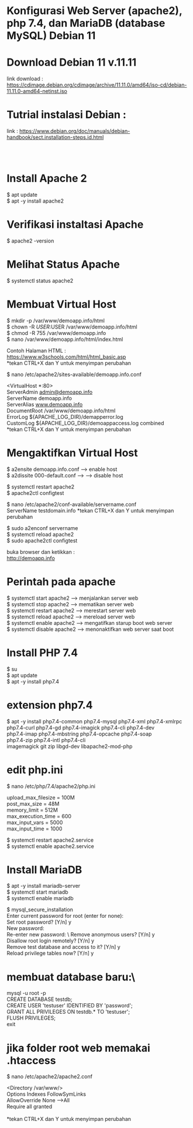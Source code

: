 # Konfigurasi Web Server (apache2), php 7.4, dan MariaDB (database MySQL) Debian 11


# Download Debian 11 v.11.11
link download : https://cdimage.debian.org/cdimage/archive/11.11.0/amd64/iso-cd/debian-11.11.0-amd64-netinst.iso

# Tutrial instalasi Debian : 
link : https://www.debian.org/doc/manuals/debian-handbook/sect.installation-steps.id.html

<br><br>
# Install Apache 2 
$ apt update\
$ apt -y install apache2

# Verifikasi instaltasi Apache
$ apache2 -version

# Melihat Status Apache
$ systemctl status apache2


# Membuat Virtual Host
$ mkdir -p /var/www/demoapp.info/html \
$ chown -R $USER:$USER /var/www/demoapp.info/html \
$ chmod -R 755 /var/www/demoapp.info \
$ nano /var/www/demoapp.info/html/index.html

Contoh Halaman HTML : \
https://www.w3schools.com/html/html_basic.asp \
*tekan CTRL+X dan Y untuk menyimpan perubahan


$ nano /etc/apache2/sites-available/demoapp.info.conf

<VirtualHost *:80> \
  ServerAdmin admin@demoapp.info \
  ServerName demoapp.info \
  ServerAlias www.demoapp.info \
  DocumentRoot /var/www/demoapp.info/html \
  ErrorLog ${APACHE_LOG_DIR}/demapperror.log \
  CustomLog ${APACHE_LOG_DIR}/demoappaccess.log combined \
</VirtualHost> 
*tekan CTRL+X dan Y untuk menyimpan perubahan


# Mengaktifkan Virtual Host 
$ a2ensite demoapp.info.conf --> enable host \
$ a2dissite 000-default.conf --> --> disable host

$ systemctl restart apache2 \
$ apache2ctl configtest 

$ nano /etc/apache2/conf-available/servername.conf \
ServerName testdomain.info
*tekan CTRL+X dan Y untuk menyimpan perubahan

$ sudo a2enconf servername \
$ systemctl reload apache2 \
$ sudo apache2ctl configtest 

buka browser dan ketikkan : \
http://demoapp.info

# Perintah pada apache
$ systemctl start apache2 --> menjalankan server web\
$ systemctl stop apache2 --> mematikan server web\
$ systemctl restart apache2 --> merestart server web\
$ systemctl reload apache2 --> mereload server web\
$ systemctl enable apache2 --> mengatifkan starup boot web server  \
$ systemctl disable apache2 --> menonaktifkan web server saat boot



# Install PHP 7.4
$ su\
$ apt update\
$ apt -y install php7.4

# extension php7.4
$ apt -y install php7.4-common php7.4-mysql php7.4-xml php7.4-xmlrpc \
php7.4-curl php7.4-gd php7.4-imagick php7.4-cli php7.4-dev \
php7.4-imap php7.4-mbstring php7.4-opcache php7.4-soap \
php7.4-zip php7.4-intl php7.4-cli \
imagemagick git zip libgd-dev libapache2-mod-php 


# edit php.ini
$ nano /etc/php/7.4/apache2/php.ini

upload_max_filesize = 100M \
post_max_size = 48M \
memory_limit = 512M \
max_execution_time = 600 \
max_input_vars = 5000 \
max_input_time = 1000

$ systemctl restart apache2.service\
$ systemctl enable apache2.service

# Install MariaDB
$ apt -y install mariadb-server\
$ systemctl start mariadb\
$ systemctl enable mariadb

$ mysql_secure_installation\
Enter current password for root (enter for none): \
Set root password? [Y/n] y \
New password: \
Re-enter new password: \ 
Remove anonymous users? [Y/n] y \
Disallow root login remotely? [Y/n] y \
Remove test database and access to it? [Y/n] y \
Reload privilege tables now? [Y/n] y

# membuat database baru:\
mysql -u root -p \
CREATE DATABASE testdb; \
CREATE USER 'testuser' IDENTIFIED BY 'password'; \
GRANT ALL PRIVILEGES ON testdb.* TO 'testuser'; \
FLUSH PRIVILEGES; \
exit


# jika folder root web memakai .htaccess
$ nano /etc/apache2/apache2.conf

<Directory /var/www/> \
        Options Indexes FollowSymLinks \
        AllowOverride None -->All \
        Require all granted \
</Directory> \
*tekan CTRL+X dan Y untuk menyimpan perubahan
